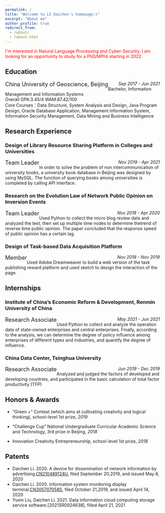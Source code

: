 ```yaml
---
permalink: /
title: "Welcome to LI Daichen's homepage:)"
excerpt: "About me"
author_profile: true
redirect_from: 
  - /about/
  - /about.html
---
```


 <font color=Red>I'm interested in Natural Language Processing and Cyber-Security. I am looking for an opportunity to study for a PhD/MPhil starting in 2022.</font>
<br>

Education
------

<div style="float:left;"><font size=4> China University of Geoscience, Beijing</font></div><div style="float:right;"><i>Sep 2017 - Jun 2021</i></div>

<br>
Bachelor, Information Management and Information Systems 
<br>
Overall GPA:3.45/4    WAM:87.42/100
<br>
Core Courses：Data Structure, System Analysis and Design, Java Program Design, Oracle Database Application, Management Information System, Information Security Management, Data Mining and Business Intelligence


Research Experience
------
### Design of Library Resource Sharing Platform in Colleges and Universities

<div style="float:left;"><font size=4>Team Leader</font></div><div style="float:right;"><i>Nov 2019 - Apr 2021</i></div>
<br>
In order to solve the problem of non intercommunication of university books, a university book database in Beijing was designed by using MySQL. The function of querying books among universities is completed by calling API interface.

### Research on the Evolution Law of Network Public Opinion on Inversion Events

<div style="float:left;"><font size=4>Team Leader</font></div><div style="float:right;"><i>Nov 2018 - Apr 2020</i></div>
<br>
Used Python to collect the micro blog review data and analyzed the text, then set up multiple time nodes to determine thetrend of reverse time public opinion. The paper concluded that the response speed of public opinion has a certain lag.

### Design of Task-based Data Acquisition Platform

<div style="float:left;"><font size=4>Member</font></div><div style="float:right;"><i>Nov 2018 - Nov 2019</i></div>
<br>
Used Adobe Dreamweaver to build a web version of the task publishing reward platform and used sketch to design the interaction of the page.

Internships
------
### Institute of China’s Economic Reform & Development, Renmin University of China

<div style="float:left;"><font size=4>Research Associate</font></div><div style="float:right;"><i>May 2021 - Jun 2021</i></div>
<br>
Used Python to collect and analyze the operation data of state-owned enterprises and central enterprises. Finally, according to the analysis, we can determine the degree of policy influence among enterprises of different types and industries, and quantify the degree of influence.

### China Data Center, Tsinghua University

<div style="float:left;"><font size=4>Research Associate</font></div><div style="float:right;"><i>Jun 2019 - Dec 2019</i></div>
<br>
Analyzed and judged the factors of developed and developing countries, and participated in the basic calculation of total factor productivity (TFP)

Honors & Awards
------
- “Green +” Contest (which aims at cultivating creativity and logical thinking), school-level 1st prize, *2019*

- “Challenge Cup” National Undergraduate Curricular Academic Science and Technology, 3rd prize in Beijing, *2018*

- Innovation Creativity Entrepreneurship, school-level 1st prize, *2018*

Patents
------
- Daichen Li. 2020. A device for dissemination of network information by advertising.[CN210489124U](http://epub.cnipa.gov.cn/tdcdesc.action?strWhere=CN210489124U), filed September 20,2019, and issued May 8, 2020
- Daichen Li. 2020. Information system monitoring display terminal.[CN305707058S](http://epub.cnipa.gov.cn/tdcdesc.action?strWhere=CN305707058S), filed October 21,2019, and issued April 14, 2020
- Yuxin Liu, Daichen Li. 2021. Data information cloud computing storage service software.[2021SR0924638], filled April 21, 2021
